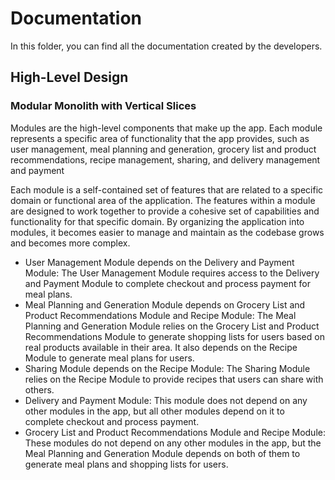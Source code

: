 # Documentation

In this folder, you can find all the documentation created by the developers. 


## High-Level Design

### Modular Monolith with Vertical Slices

Modules are the high-level components that make up the app. Each module represents a specific area of functionality that the app provides, such as user management, meal planning and generation, grocery list and product recommendations, recipe management, sharing, and delivery management and payment

Each module is a self-contained set of features that are related to a specific domain or functional area of the application. The features within a module are designed to work together to provide a cohesive set of capabilities and functionality for that specific domain. By organizing the application into modules, it becomes easier to manage and maintain as the codebase grows and becomes more complex.

- User Management Module depends on the Delivery and Payment Module: The User Management Module requires access to the Delivery and Payment Module to complete checkout and process payment for meal plans.
- Meal Planning and Generation Module depends on Grocery List and Product Recommendations Module and Recipe Module: The Meal Planning and Generation Module relies on the Grocery List and Product Recommendations Module to generate shopping lists for users based on real products available in their area. It also depends on the Recipe Module to generate meal plans for users.
- Sharing Module depends on the Recipe Module: The Sharing Module relies on the Recipe Module to provide recipes that users can share with others.
- Delivery and Payment Module: This module does not depend on any other modules in the app, but all other modules depend on it to complete checkout and process payment.
- Grocery List and Product Recommendations Module and Recipe Module: These modules do not depend on any other modules in the app, but the Meal Planning and Generation Module depends on both of them to generate meal plans and shopping lists for users.
